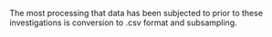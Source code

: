 The most processing that data has been subjected to prior to these investigations is conversion to .csv format and subsampling.